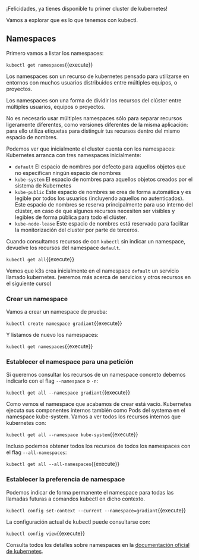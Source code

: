 ¡Felicidades, ya tienes disponible tu primer cluster de kubernetes!

Vamos a explorar que es lo que tenemos con kubectl.

## Namespaces

Primero vamos a listar los namespaces:

`kubectl get namespaces`{{execute}}

Los namespaces son un recurso de kubernetes pensado para utilizarse en entornos con muchos usuarios distribuidos entre múltiples equipos, o proyectos. 

Los namespaces son una forma de dividir los recursos del clúster entre múltiples usuarios, equipos o proyectos.

No es necesario usar múltiples namespaces sólo para separar recursos ligeramente diferentes, como versiones diferentes de la misma aplicación: para ello utiliza etiquetas para distinguir tus recursos dentro del mismo espacio de nombres.

Podemos ver que inicialmente el cluster cuenta con los namespaces:
Kubernetes arranca con tres namespaces inicialmente:

   * `default` El espacio de nombres por defecto para aquellos objetos que no especifican ningún espacio de nombres
   * `kube-system` El espacio de nombres para aquellos objetos creados por el sistema de Kubernetes
   * `kube-public` Este espacio de nombres se crea de forma automática y es legible por todos los usuarios (incluyendo aquellos no autenticados).
   Este espacio de nombres se reserva principalmente para uso interno del clúster, en caso de que algunos recursos necesiten ser visibles y legibles de forma pública para todo el clúster.
   * `kube-node-lease` Este espacio de nombres está reservado para facilitar la monitorización del cluster por parte de terceros.

Cuando consultamos recursos de con `kubectl` sin indicar un namespace, devuelve los recursos del namespace `default`.

`kubectl get all`{{execute}}

Vemos que k3s crea inicialmente en el namespace `default` un servicio llamado kubernetes. 
(veremos más acerca de servicios y otros recursos en el siguiente curso)

### Crear un namespace

Vamos a crear un namespace de prueba:

`kubectl create namespace gradiant`{{execute}}

Y listamos de nuevo los namespaces:

`kubectl get namespaces`{{execute}}

### Establecer el namespace para una petición

Si queremos consultar los recursos de un namespace concreto debemos indicarlo con el flag `--namespace` o `-n`:

`kubectl get all --namespace gradiant`{{execute}}

Como vemos el namespace que acabamos de crear está vacío.
Kubernetes ejecuta sus componentes internos también como Pods del systema en el namespace kube-system.
Vamos a ver todos los recursos internos que kubernetes con:

`kubectl get all --namespace kube-system`{{execute}}

Incluso podemos obtener todos los recursos de todos los namespaces con el flag `--all-namespaces`:

`kubectl get all --all-namespaces`{{execute}}


### Establecer la preferencia de namespace

Podemos indicar de forma permanente el namespace para todas las llamadas futuras a comandos kubectl
en dicho contexto.

`kubectl config set-context --current --namespace=gradiant`{{execute}}

La configuración actual de kubectl puede consultarse con:

`kubectl config view`{{execute}}


Consulta todos los detalles sobre namespaces en la [documentación oficial de kubernetes](https://kubernetes.io/es/docs/concepts/overview/working-with-objects/namespaces/).
